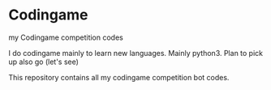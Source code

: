 # Codingame
my Codingame competition codes

I do codingame mainly to learn new languages. Mainly python3. Plan to pick up also go (let's see)

This repository contains all my codingame competition bot codes.
